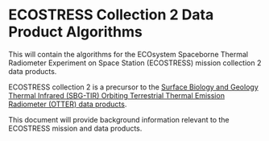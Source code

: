 # ECOSTRESS Collection 2 Data Product Algorithms

This will contain the algorithms for the ECOsystem Spaceborne Thermal Radiometer Experiment on Space Station (ECOSTRESS) mission collection 2 data products. 

ECOSTRESS collection 2 is a precursor to the [Surface Biology and Geology Thermal Infrared (SBG-TIR) Orbiting Terrestrial Thermal Emission Radiometer (OTTER) data products](https://github.com/sbg-tir).

This document will provide background information relevant to the ECOSTRESS mission and data products. 
